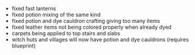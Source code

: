 - fixed fast lanterns
- fixed potion mixing of the same kind
- fixed potion and dye cauldron crafting giving too many items
- fixed leather items not being colored properly when already dyed
- carpets being applied to top stairs and slabs
- witch huts and villages will now have potion and dye cauldrons (requires blueprint)